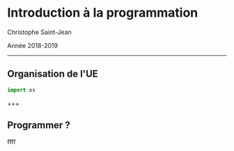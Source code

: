 # Introduction à la programmation

Christophe Saint-Jean

Année 2018-2019

---

## Organisation de l'UE

```python
import os
```

+++

## Programmer ?

ffff
<!--stackedit_data:
eyJoaXN0b3J5IjpbLTE0OTAwMDc1MTZdfQ==
-->